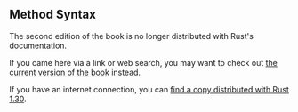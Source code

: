 ## Method Syntax

The second edition of the book is no longer distributed with Rust's documentation.

If you came here via a link or web search, you may want to check out [the current version of the book](../ch05-03-method-syntax.html) instead.

If you have an internet connection, you can [find a copy distributed with Rust 1.30](https://doc.rust-lang.org/1.30.0/book/second-edition/ch05-03-method-syntax.html).